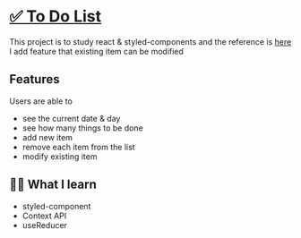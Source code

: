 # [✅ To Do List](https://sery-react-todolist.netlify.app/)

This project is to study react & styled-components and the reference is [here](https://react.vlpt.us/mashup-todolist/)
I add feature that existing item can be modified

## Features

Users are able to

- see the current date & day
- see how many things to be done
- add new item
- remove each item from the list
- modify existing item

## ✍🏻 What I learn

- styled-component
- Context API
- useReducer
